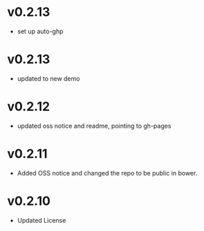v0.2.13
==============================
* set up auto-ghp

v0.2.13
==============================
* updated to new demo

v0.2.12
==============================
* updated oss notice and readme, pointing to gh-pages

v0.2.11
==============================
* Added OSS notice and changed the repo to be public in bower.

v0.2.10
=====================
* Updated License
